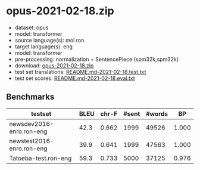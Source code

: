 # opus-2021-02-18.zip

* dataset: opus
* model: transformer
* source language(s): mol ron
* target language(s): eng
* model: transformer
* pre-processing: normalization + SentencePiece (spm32k,spm32k)
* download: [opus-2021-02-18.zip](https://object.pouta.csc.fi/Tatoeba-MT-models/ron-eng/opus-2021-02-18.zip)
* test set translations: [README.md-2021-02-18.test.txt](https://object.pouta.csc.fi/Tatoeba-MT-models/ron-eng/README.md-2021-02-18.test.txt)
* test set scores: [README.md-2021-02-18.eval.txt](https://object.pouta.csc.fi/Tatoeba-MT-models/ron-eng/README.md-2021-02-18.eval.txt)

## Benchmarks

| testset | BLEU  | chr-F | #sent | #words | BP |
|---------|-------|-------|-------|--------|----|
| newsdev2016-enro.ron-eng 	| 42.3 	| 0.662 	| 1999 	| 49526 	| 1.000 |
| newstest2016-enro.ron-eng 	| 39.9 	| 0.641 	| 1999 	| 47563 	| 1.000 |
| Tatoeba-test.ron-eng 	| 59.3 	| 0.733 	| 5000 	| 37125 	| 0.976 |

